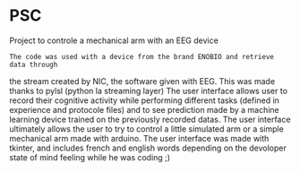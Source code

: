 # PSC
Project to controle a mechanical arm with an EEG device

	The code was used with a device from the brand ENOBIO and retrieve data through 
the stream created by NIC, the software given with EEG. This was made thanks to pylsl
(python la streaming layer)
	The user interface allows user to record their cognitive activity while performing
different tasks (defined in experience and protocole files) and to see prediction made 
by a machine learning device trained on the previously recorded datas.
	The user interface ultimately allows the user to try to control a little simulated 
arm or a simple mechanical arm made with arduino.
	The user interface was made with tkinter, and includes french and english words
depending on the devoloper state of mind feeling while he was coding ;)
	
